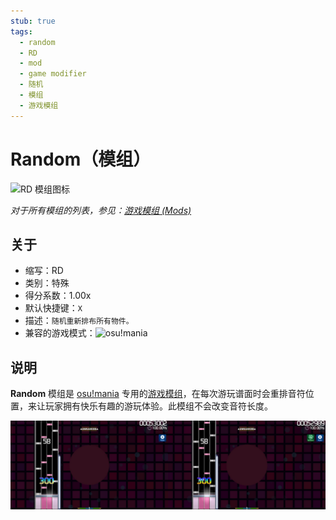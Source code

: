 ```yaml
---
stub: true
tags:
  - random
  - RD
  - mod
  - game modifier
  - 随机
  - 模组
  - 游戏模组
---
```


# Random（模组）

![RD 模组图标](/wiki/shared/mods/RD.png "Random (RD) 模组图标")

*对于所有模组的列表，参见：[游戏模组 (Mods)](/wiki/Gameplay/Game_modifier)*

## 关于

- 缩写：RD
- 类别：特殊
- 得分系数：1.00x
- 默认快捷键：`X`
- 描述：`随机重新排布所有物件。`
- 兼容的游戏模式：![][osu!mania]

## 说明

**Random** 模组是 [osu!mania](/wiki/Game_mode/osu!mania) 专用的[游戏模组](/wiki/Gameplay/Game_modifier)，在每次游玩谱面时会重排音符位置，来让玩家拥有快乐有趣的游玩体验。此模组不会改变音符长度。

![RD 模组下的 osu!mania 游玩界面](img/RD-comparison-mania.jpg "osu!mania 正常游玩（左图）与 Random 模组启用后（右图）的界面对比")

[osu!mania]: /wiki/shared/mode/mania.png "osu!mania"
